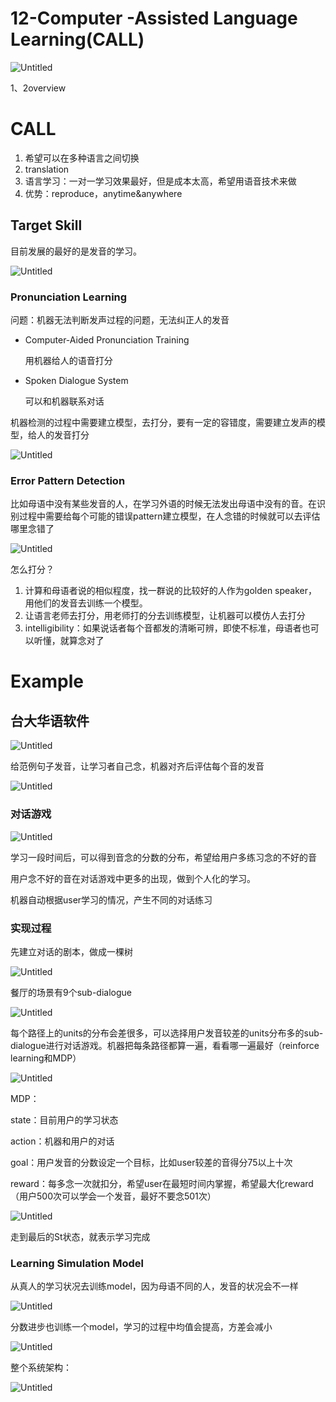 # 12-Computer -Assisted Language Learning(CALL)

![Untitled](imgs/Untitled.png)

1、2overview

# CALL

1. 希望可以在多种语言之间切换
2. translation
3. 语言学习：一对一学习效果最好，但是成本太高，希望用语音技术来做
4. 优势：reproduce，anytime&anywhere

## Target Skill

目前发展的最好的是发音的学习。

![Untitled](imgs/Untitled%201.png)

### Pronunciation Learning

问题：机器无法判断发声过程的问题，无法纠正人的发音

- Computer-Aided Pronunciation Training
    
    用机器给人的语音打分
    
- Spoken Dialogue System
    
    可以和机器联系对话
    

机器检测的过程中需要建立模型，去打分，要有一定的容错度，需要建立发声的模型，给人的发音打分

![Untitled](imgs/Untitled%202.png)

### Error Pattern Detection

比如母语中没有某些发音的人，在学习外语的时候无法发出母语中没有的音。在识别过程中需要给每个可能的错误pattern建立模型，在人念错的时候就可以去评估哪里念错了

![Untitled](imgs/Untitled%203.png)

怎么打分？

1. 计算和母语者说的相似程度，找一群说的比较好的人作为golden speaker，用他们的发音去训练一个模型。
2. 让语言老师去打分，用老师打的分去训练模型，让机器可以模仿人去打分
3. intelligibility：如果说话者每个音都发的清晰可辨，即使不标准，母语者也可以听懂，就算念对了

# Example

## 台大华语软件

![Untitled](imgs/Untitled%204.png)

给范例句子发音，让学习者自己念，机器对齐后评估每个音的发音

![Untitled](imgs/Untitled%205.png)

### 对话游戏

![Untitled](imgs/Untitled%206.png)

学习一段时间后，可以得到音念的分数的分布，希望给用户多练习念的不好的音

用户念不好的音在对话游戏中更多的出现，做到个人化的学习。

机器自动根据user学习的情况，产生不同的对话练习

### 实现过程

先建立对话的剧本，做成一棵树

![Untitled](imgs/Untitled%207.png)

餐厅的场景有9个sub-dialogue

![Untitled](imgs/Untitled%208.png)

每个路径上的units的分布会差很多，可以选择用户发音较差的units分布多的sub-dialogue进行对话游戏。机器把每条路径都算一遍，看看哪一遍最好（reinforce learning和MDP）

![Untitled](imgs/Untitled%209.png)

MDP：

state：目前用户的学习状态

action：机器和用户的对话

goal：用户发音的分数设定一个目标，比如user较差的音得分75以上十次

reward：每多念一次就扣分，希望user在最短时间内掌握，希望最大化reward（用户500次可以学会一个发音，最好不要念501次）

![Untitled](imgs/Untitled%2010.png)

走到最后的St状态，就表示学习完成

### Learning Simulation Model

从真人的学习状况去训练model，因为母语不同的人，发音的状况会不一样

![Untitled](imgs/Untitled%2011.png)

分数进步也训练一个model，学习的过程中均值会提高，方差会减小

![Untitled](imgs/Untitled%2012.png)

整个系统架构：

![Untitled](imgs/Untitled%2013.png)